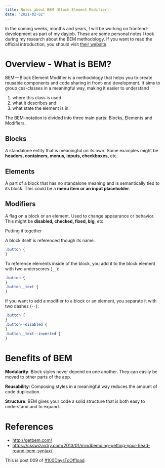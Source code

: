 ```yaml
---
title: Notes about BEM (Block Element Modifier)
date: "2021-02-02"
---
```


In the coming weeks, months and years, I will be working on frontend-development as part of my dayjob. These are some personal notes I took during my research about the BEM methodology. If you want to read the official introduction, you should visit [their website](http://getbem.com/).

# Overview - What is BEM?

BEM — Block Element Modifier is a methodology that helps you to create reusable components and code sharing in front-end development. It aims to group css-classes in a meaningful way, making it easier to understand

1. where this class is used
2. what it describes and
3. what state the element is in.

The BEM-notation is divided into three main parts: Blocks, Elements and Modifiers.

## Blocks

A standalone entity that is meaningful on its own. Some examples might be **headers, containers, menus, inputs, checkboxes**, etc.

## Elements

A part of a block that has no standalone meaning and is semantically tied to its block. This could be a **menu item or an input placeholder**.

## Modifiers

A flag on a block or an element. Used to change appearance or behavior. This might be **disabled, checked, fixed, big**, etc.

Putting it together

A block itself is referenced though its name.

```css
.button {
}
```

To reference elements inside of the block, you add it to the block element with two underscores (`__`):

```css
.button {
}
.button__text {
}
```

If you want to add a modifier to a block or an element, you separate it with two dashes (`--`):

```css
.button {
}
.button--disabled {
}
.button__text--inverted {
}
```

# Benefits of BEM

**Modularity**: Block styles never depend on one another. They can easily be moved to other parts of the app.

**Reusability**: Composing styles in a meaningful way reduces the amount of code duplication.

**Structure**: BEM gives your code a solid structure that is both easy to understand and to expand.

# References

- http://getbem.com/
- https://csswizardry.com/2013/01/mindbemding-getting-your-head-round-bem-syntax/

This is post 009 of [#100DaysToOffload](https://100daystooffload.com/).
